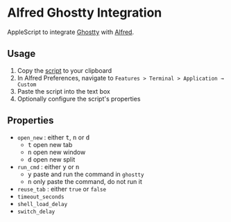 # Alfred Ghostty Integration
AppleScript to integrate [Ghostty](https://ghostty.org/) with [Alfred](https://www.alfredapp.com/help/features/terminal/).

## Usage

1. Copy the [script](https://github.com/zeitlings/alfred-ghostty-script/blob/main/GhosttyAlfred.applescript) to your clipboard
2. In Alfred Preferences, navigate to `Features > Terminal > Application → Custom`
3. Paste the script into the text box
4. Optionally configure the script's properties

## Properties

- `open_new` : either <kbd>t</kbd>, <kbd>n</kbd> or <kbd>d</kbd>
  * <kbd>t</kbd> open new tab
  * <kbd>n</kbd> open new window
  * <kbd>d</kbd> open new split
- `run_cmd` : either <kbd>y</kbd> or <kbd>n</kbd>
  * <kbd>y</kbd> paste and run the command in `ghostty`
  * <kbd>n</kbd> only paste the command, do not run it
- `reuse_tab` : either `true` or `false` 
- `timeout_seconds`
- `shell_load_delay`
- `switch_delay`

